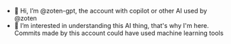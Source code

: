 - 👋 Hi, I’m @zoten-gpt, the account with copilot or other AI used by @zoten
- 👀 I’m interested in understanding this AI thing, that's why I'm here. Commits made by this account could have used machine learning tools

<!---
zoten-gpt/zoten-gpt is a ✨ special ✨ repository because its `README.md` (this file) appears on your GitHub profile.
You can click the Preview link to take a look at your changes.
--->
